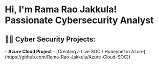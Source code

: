 <h1>Hi, I'm Rama Rao Jakkula! Passionate Cybersecurity Analyst </h1>
<h2>👨‍💻 Cyber Security Projects:</h2>
- <b>Azure Cloud Project</b>
  - [Creating a Live SOC / Honeynet in Azure](https://github.com/Rama-Rao-Jakkula/Azure-Cloud-SOC))

